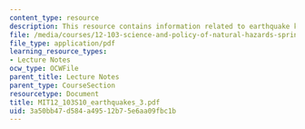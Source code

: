 ```yaml
---
content_type: resource
description: This resource contains information related to earthquake kinematics.
file: /media/courses/12-103-science-and-policy-of-natural-hazards-spring-2010/3a50bb47d584a49512b75e6aa09fbc1b_MIT12_103S10_earthquakes_3.pdf
file_type: application/pdf
learning_resource_types:
- Lecture Notes
ocw_type: OCWFile
parent_title: Lecture Notes
parent_type: CourseSection
resourcetype: Document
title: MIT12_103S10_earthquakes_3.pdf
uid: 3a50bb47-d584-a495-12b7-5e6aa09fbc1b
---
```

